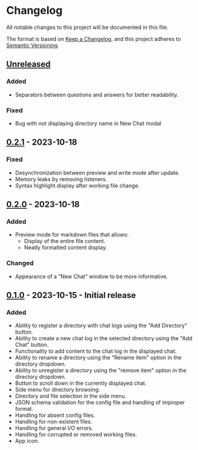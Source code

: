 # Changelog

All notable changes to this project will be documented in this file.

The format is based on [Keep a Changelog](https://keepachangelog.com/en/1.0.0/),
and this project adheres to [Semantic Versioning](https://semver.org/spec/v2.0.0.html).

## [Unreleased]

### Added

- Separators between questions and answers for better readability.

### Fixed

- Bug with not displaying directory name in New Chat modal

## [0.2.1] - 2023-10-18

### Fixed

- Desynchronization between preview and write mode after update.
- Memory leaks by removing listeners.
- Syntax highlight display after working file change.


## [0.2.0] - 2023-10-18

### Added

- Preview mode for markdown files that allows:
    - Display of the entire file content.
    - Neatly formatted content display.

### Changed

- Appearance of a "New Chat" window to be more informative.

## [0.1.0] - 2023-10-15 - Initial release

### Added

- Ability to register a directory with chat logs using the "Add Directory" button.
- Ability to create a new chat log in the selected directory using the "Add Chat" button.
- Functionality to add content to the chat log in the displayed chat.
- Ability to rename a directory using the "Rename item" option in the directory dropdown.
- Ability to unregister a directory using the "remove item" option in the directory dropdown.
- Button to scroll down in the currently displayed chat.
- Side menu for directory browsing.
- Directory and file selection in the side menu.
- JSON schema validation for the config file and handling of improper format.
- Handling for absent config files.
- Handling for non-existent files.
- Handling for general I/O errors.
- Handling for corrupted or removed working files.
- App icon.

[unreleased]: https://github.com/bartlomiej-aleksiejczyk/DialogDrafter/tree/dev
[0.2.1]: https://github.com/bartlomiej-aleksiejczyk/DialogDrafter/releases/tag/v0.2.1
[0.2.0]: https://github.com/bartlomiej-aleksiejczyk/DialogDrafter/releases/tag/v0.2
[0.1.0]: https://github.com/bartlomiej-aleksiejczyk/DialogDrafter/releases/tag/v0.1
